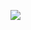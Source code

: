 <p align="right">
<a href="confismp.uk"><img src="https://komarev.com/ghpvc/?username=iT3g4n&color=dc143c" /></p>
